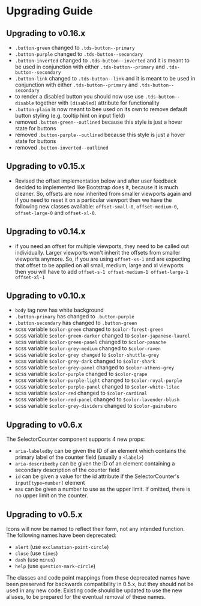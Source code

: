 # Upgrading Guide


## Upgrading to v0.16.x

* `.button-green` changed to `.tds-button--primary`
* `.button-purple` changed to `.tds-button--secondary`
* `.button-inverted` changed to `.tds-button--inverted` and it is meant to be used in conjunction with either `.tds-button--primary` and `.tds-button--secondary`
* `.button-link` changed to `.tds-button--link` and it is meant to be used in conjunction with either `.tds-button--primary` and `.tds-button--secondary`
* to render a disabled button you should now use use `.tds-button--disable` together with `[disabled]` attribute for functionality
* `.button-plain` is now meant to bee used on its own to remove default button styling (e.g. tooltip hint on input field)
* removed `.button-green--outlined` because this style is just a hover state for buttons
* removed `.button-purple--outlined` because this style is just a hover state for buttons
* removed `.button-inverted--outlined`


## Upgrading to v0.15.x

* Revised the offset implementation below and after user feedback decided to implemented like Bootstrap does it, because it is much cleaner. So, offsets are now inherited from smaller viewports again and if you need to reset it on a particular viewport then we have the following new classes available: `offset-small-0`, `offset-medium-0`, `offset-large-0` and `offset-xl-0`.


## Upgrading to v0.14.x

* if you need an offset for multiple viewports, they need to be called out individually. Larger
viewports won't inherit the offsets from smaller viewports anymore. So, if you are using `offset-xs-1` and are expecting that offset to be applied on all small, medium, large and xl viewports then you will have to add `offset-s-1 offset-medium-1 offset-large-1 offset-xl-1`

## Upgrading to v0.10.x

* `body` tag now has white background
* `.button-primary` has changed to `.button-purple`
* `.button-secondary` has changed to `.button-green`
* scss variable `$color-green` changed to `$color-forest-green`
* scss variable `$color-green-darker` changed to `$color-japanese-laurel`
* scss variable `$color-green-panel` changed to `$color-panache`
* scss variable `$color-grey-medium` changed to `$color-raven`
* scss variable `$color-grey changed` to `$color-shuttle-grey`
* scss variable `$color-grey-dark` changed to `$color-shark`
* scss variable `$color-grey-panel` changed to `$color-athens-grey`
* scss variable `$color-purple` changed to `$color-grape`
* scss variable `$color-purple-light` changed to `$color-royal-purple`
* scss variable `$color-purple-panel` changed to `$color-white-lilac`
* scss variable `$color-red` changed to `$color-cardinal`
* scss variable `$color-red-panel` changed to `$color-lavender-blush`
* scss variable `$color-grey-dividers` changed to `$color-gainsboro`


## Upgrading to v0.6.x

The SelectorCounter component supports 4 new props:

* `aria-labeledby` can be given the ID of an element which contains the primary label of the counter field (usually a `<label>`)
* `aria-describedby` can be given the ID of an element containing a secondary description of the counter field
* `id` can be given a value for the id attribute if the SelectorCounter's `input[type=number]` element
* `max` can be given a number to use as the upper limit. If omitted, there is no upper limit on the counter.

## Upgrading to v0.5.x

Icons will now be named to reflect their form, not any intended function. The following names have been deprecated:

* `alert` (use `exclamation-point-circle`)
* `close` (use `times`)
* `dash` (use `minus`)
* `help` (use `question-mark-circle`)

The classes and code point mappings from these deprecated names have been preserved for backwards compatibility in 0.5.x, but they should not be used in any new code.
Existing code should be updated to use the new aliases, to be prepared for the eventual removal of these names.
